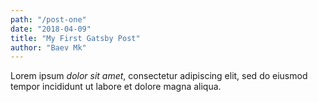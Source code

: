 ```yaml
---
path: "/post-one"
date: "2018-04-09"
title: "My First Gatsby Post"
author: "Baev Mk"
---
```


Lorem ipsum *dolor sit amet*, consectetur adipiscing elit, sed do eiusmod tempor incididunt ut labore et dolore magna aliqua.